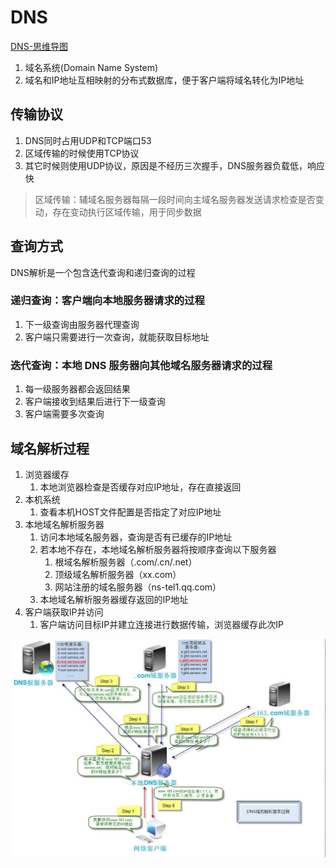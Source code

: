 # DNS

[DNS-思维导图](./mind/02-DNS.html)

1. 域名系统(Domain Name System)
2. 域名和IP地址互相映射的分布式数据库，便于客户端将域名转化为IP地址

## 传输协议

1. DNS同时占用UDP和TCP端口53
2. 区域传输的时候使用TCP协议
3. 其它时候则使用UDP协议，原因是不经历三次握手，DNS服务器负载低，响应快

> 区域传输：辅域名服务器每隔一段时间向主域名服务器发送请求检查是否变动，存在变动执行区域传输，用于同步数据

## 查询方式

DNS解析是一个包含迭代查询和递归查询的过程

### 递归查询：客户端向本地服务器请求的过程

1. 下一级查询由服务器代理查询
2. 客户端只需要进行一次查询，就能获取目标地址

### 迭代查询：本地 DNS 服务器向其他域名服务器请求的过程

1. 每一级服务器都会返回结果
2. 客户端接收到结果后进行下一级查询
3. 客户端需要多次查询

## 域名解析过程

1. 浏览器缓存
   1. 本地浏览器检查是否缓存对应IP地址，存在直接返回
2. 本机系统
   1. 查看本机HOST文件配置是否指定了对应IP地址
3. 本地域名解析服务器
   1. 访问本地域名服务器，查询是否有已缓存的IP地址
   2. 若本地不存在，本地域名解析服务器将按顺序查询以下服务器
      1. 根域名解析服务器（.com/.cn/.net）
      2. 顶级域名解析服务器（xx.com）
      3. 网站注册的域名服务器（ns-tel1.qq.com）
   3. 本地域名解析服务器缓存返回的IP地址
4. 客户端获取IP并访问
   1. 客户端访问目标IP并建立连接进行数据传输，浏览器缓存此次IP

![DNS域名解析过程](assets/02-DNS域名解析过程.png)
